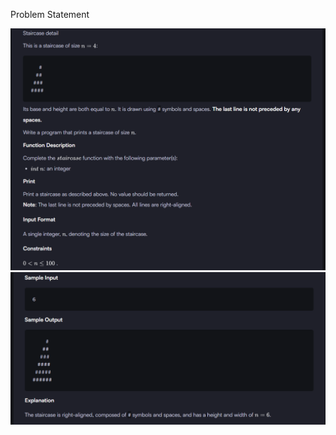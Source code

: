 Problem Statement

![alt text](/assets/1_Easy/6_Staircase/image.png)
![alt text](/assets/1_Easy/6_Staircase/image-1.png)